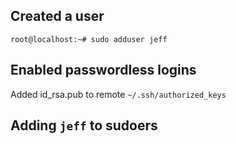 ## Created a user

```
root@localhost:~# sudo adduser jeff
```

## Enabled passwordless logins

Added id_rsa.pub to remote `~/.ssh/authorized_keys`

## Adding `jeff` to sudoers


